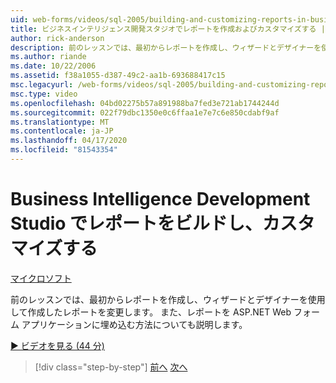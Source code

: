 ```yaml
---
uid: web-forms/videos/sql-2005/building-and-customizing-reports-in-business-intelligence-development-studio
title: ビジネスインテリジェンス開発スタジオでレポートを作成およびカスタマイズする |マイクロソフトドキュメント
author: rick-anderson
description: 前のレッスンでは、最初からレポートを作成し、ウィザードとデザイナーを使用して作成したレポートを変更します。 私たちは..
ms.author: riande
ms.date: 10/22/2006
ms.assetid: f38a1055-d387-49c2-aa1b-693688417c15
msc.legacyurl: /web-forms/videos/sql-2005/building-and-customizing-reports-in-business-intelligence-development-studio
msc.type: video
ms.openlocfilehash: 04bd02275b57a891988ba7fed3e721ab1744244d
ms.sourcegitcommit: 022f79dbc1350e0c6ffaa1e7e7c6e850cdabf9af
ms.translationtype: MT
ms.contentlocale: ja-JP
ms.lasthandoff: 04/17/2020
ms.locfileid: "81543354"
---
```

# <a name="building-and-customizing-reports-in-business-intelligence-development-studio"></a>Business Intelligence Development Studio でレポートをビルドし、カスタマイズする

[マイクロソフト](https://github.com/microsoft)

前のレッスンでは、最初からレポートを作成し、ウィザードとデザイナーを使用して作成したレポートを変更します。 また、レポートを ASP.NET Web フォーム アプリケーションに埋め込む方法についても説明します。

[&#9654; ビデオを見る (44 分)](https://channel9.msdn.com/Blogs/ASP-NET-Site-Videos/building-and-customizing-reports-in-business-intelligence-development-studio)

> [!div class="step-by-step"]
> [前へ](getting-started-with-reporting-services.md)
> [次へ](creating-and-using-stored-procedures.md)
